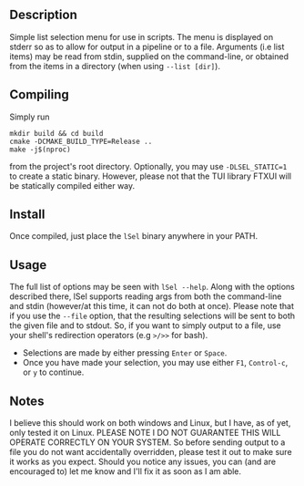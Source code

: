 ## Description
Simple list selection menu for use in scripts. The menu is displayed on 
stderr so as to allow for output in a pipeline or to a file. Arguments (i.e list items)
may be read from stdin, supplied on the command-line, or obtained from the items in a
directory (when using `--list [dir]`).

## Compiling
Simply run
```
mkdir build && cd build
cmake -DCMAKE_BUILD_TYPE=Release ..
make -j$(nproc)
```
from the project's root directory.
Optionally, you may use `-DLSEL_STATIC=1` to create a static binary. However,
please not that the TUI library FTXUI will be statically compiled either way.

## Install
Once compiled, just place the `lSel` binary anywhere in your PATH.

## Usage
The full list of options may be seen with `lSel --help`. Along with the options
described there, lSel supports reading args from both the command-line and stdin
(however/at this time, it can not do both at once). Please note that if you use
the `--file` option, that the resulting selections will be sent to both the given
file and to stdout. So, if you want to simply output to a file,
use your shell's redirection operators (e.g `>/>>` for bash).
- Selections are made by either pressing `Enter` or `Space`.
- Once you have made your selection, you may use either `F1`, `Control-c`, or `y` to continue.

## Notes
I believe this should work on both windows and Linux, but I have, as of yet, only tested it
on Linux. PLEASE NOTE I DO NOT GUARANTEE THIS WILL OPERATE CORRECTLY ON YOUR SYSTEM. 
So before sending output to a file you do not want accidentally overridden, please test
it out to make sure it works as you expect. Should you notice any issues, you can
(and are encouraged to) let me know and I'll fix it as soon as I am able.
